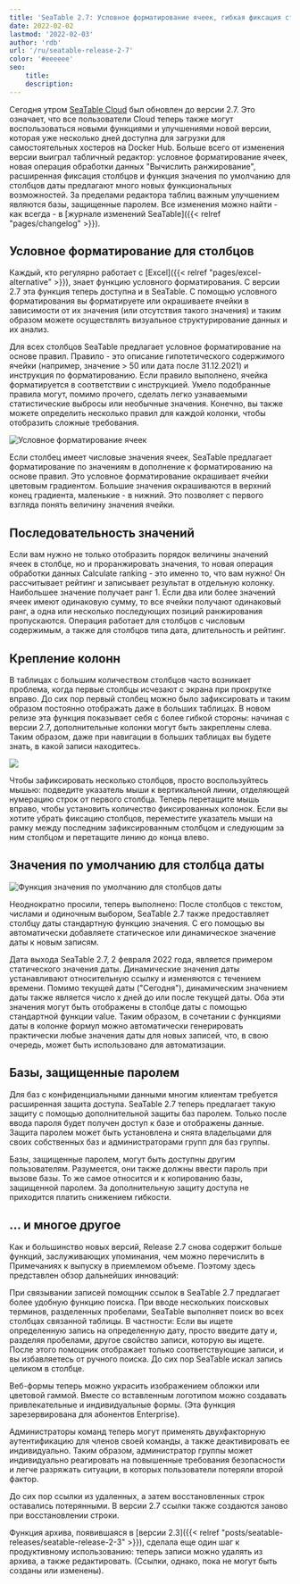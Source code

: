 ```yaml
---
title: 'SeaTable 2.7: Условное форматирование ячеек, гибкая фиксация столбцов и практическое значение даты по умолчанию - SeaTable'
date: 2022-02-02
lastmod: '2022-02-03'
author: 'rdb'
url: '/ru/seatable-release-2-7'
color: '#eeeeee'
seo:
    title:
    description:
---
```


Сегодня утром [SeaTable Cloud](https://cloud.seatable.io) был обновлен до версии 2.7. Это означает, что все пользователи Cloud теперь также могут воспользоваться новыми функциями и улучшениями новой версии, которая уже несколько дней доступна для загрузки для самостоятельных хостеров на Docker Hub. Больше всего от изменения версии выиграл табличный редактор: условное форматирование ячеек, новая операция обработки данных "Вычислить ранжирование", расширенная фиксация столбцов и функция значения по умолчанию для столбцов даты предлагают много новых функциональных возможностей. За пределами редактора таблиц важным улучшением являются базы, защищенные паролем. Все изменения можно найти - как всегда - в [журнале изменений SeaTable]({{< relref "pages/changelog" >}}).

## Условное форматирование для столбцов

Каждый, кто регулярно работает с [Excel]({{< relref "pages/excel-alternative" >}}), знает функцию условного форматирования. С версии 2.7 эта функция теперь доступна и в SeaTable. С помощью условного форматирования вы форматируете или окрашиваете ячейки в зависимости от их значения (или отсутствия такого значения) и таким образом можете осуществлять визуальное структурирование данных и их анализ.

Для всех столбцов SeaTable предлагает условное форматирование на основе правил. Правило - это описание гипотетического содержимого ячейки (например, значение > 50 или дата после 31.12.2021) и инструкция по форматированию. Если правило выполнено, ячейка форматируется в соответствии с инструкцией. Умело подобранные правила могут, помимо прочего, сделать легко узнаваемыми статистические выбросы или необычные значения. Конечно, вы также можете определить несколько правил для каждой колонки, чтобы отобразить сложные требования.

![Условное форматирование ячеек](Conditional_cell_formatting2.png)

Если столбец имеет числовые значения ячеек, SeaTable предлагает форматирование по значениям в дополнение к форматированию на основе правил. Это условное форматирование окрашивает ячейки цветовым градиентом. Большие значения окрашиваются в верхний конец градиента, маленькие - в нижний. Это позволяет с первого взгляда понять величину значения ячейки.

## Последовательность значений

Если вам нужно не только отобразить порядок величины значений ячеек в столбце, но и проранжировать значения, то новая операция обработки данных Calculate ranking - это именно то, что вам нужно! Он рассчитывает рейтинг и записывает результат в отдельную колонку. Наибольшее значение получает ранг 1. Если два или более значений ячеек имеют одинаковую сумму, то все ячейки получают одинаковый ранг, а одна или несколько последующих позиций ранжирования пропускаются. Операция работает для столбцов с числовым содержимым, а также для столбцов типа дата, длительность и рейтинг.

## Крепление колонн

В таблицах с большим количеством столбцов часто возникает проблема, когда первые столбцы исчезают с экрана при прокрутке вправо. До сих пор первый столбец можно было зафиксировать и таким образом постоянно отображать даже в больших таблицах. В новом релизе эта функция показывает себя с более гибкой стороны: начиная с версии 2.7, дополнительные колонки могут быть закреплены слева. Таким образом, даже при навигации в больших таблицах вы будете знать, в какой записи находитесь.

![](Freeze-columns.png)

Чтобы зафиксировать несколько столбцов, просто воспользуйтесь мышью: подведите указатель мыши к вертикальной линии, отделяющей нумерацию строк от первого столбца. Теперь перетащите мышь вправо, чтобы установить количество фиксированных колонок. Если вы хотите убрать фиксацию столбцов, переместите указатель мыши на рамку между последним зафиксированным столбцом и следующим за ним столбцом и перетащите линию до конца влево.

## Значения по умолчанию для столбца даты

![Функция значения по умолчанию для столбцов даты](Default_value_date_column.png)

Неоднократно просили, теперь выполнено: После столбцов с текстом, числами и одиночным выбором, SeaTable 2.7 также предоставляет столбцу даты стандартную функцию значения. С его помощью вы автоматически добавляете статическое или динамическое значение даты к новым записям.

Дата выхода SeaTable 2.7, 2 февраля 2022 года, является примером статического значения даты. Динамические значения даты устанавливают относительную ссылку и изменяются с течением времени. Помимо текущей даты ("Сегодня"), динамическим значением даты также является число x дней до или после текущей даты. Оба эти значения могут быть отображены в столбце даты с помощью стандартной функции value. Таким образом, в сочетании с функциями даты в колонке формул можно автоматически генерировать практически любые значения даты для новых записей, что, в свою очередь, может быть использовано для автоматизации.

## Базы, защищенные паролем

Для баз с конфиденциальными данными многим клиентам требуется расширенная защита доступа. SeaTable 2.7 теперь предлагает такую защиту с помощью дополнительной защиты баз паролем. Только после ввода пароля будет получен доступ к базе и отображены данные. Защита паролем может быть установлена и снята владельцами для своих собственных баз и администраторами групп для баз группы.

Базы, защищенные паролем, могут быть доступны другим пользователям. Разумеется, они также должны ввести пароль при вызове базы. То же самое относится и к копированию базы, защищенной паролем. За дополнительную защиту доступа не приходится платить снижением гибкости.

## ... и многое другое

Как и большинство новых версий, Release 2.7 снова содержит больше функций, заслуживающих упоминания, чем можно перечислить в Примечаниях к выпуску в приемлемом объеме. Поэтому здесь представлен обзор дальнейших инноваций:

При связывании записей помощник ссылок в SeaTable 2.7 предлагает более удобную функцию поиска. При вводе нескольких поисковых терминов, разделенных пробелами, SeaTable выполняет поиск во всех столбцах связанной таблицы. В частности: Если вы ищете определенную запись на определенную дату, просто введите дату и, разделяя пробелами, другое свойство записи, которую вы ищете. После этого помощник отображает только соответствующие записи, и вы избавляетесь от ручного поиска. До сих пор SeaTable искал запись целиком в столбце.

Веб-формы теперь можно украсить изображением обложки или цветовой гаммой. Вместе со вставленным логотипом можно создавать привлекательные и индивидуальные формы. (Эта функция зарезервирована для абонентов Enterprise).

Администраторы команд теперь могут применять двухфакторную аутентификацию для членов своей команды, а также деактивировать ее индивидуально. Таким образом, администратор группы может индивидуально реагировать на повышенные требования безопасности и легче разряжать ситуации, в которых пользователи потеряли второй фактор.

До сих пор ссылки из удаленных, а затем восстановленных строк оставались потерянными. В версии 2.7 ссылки также создаются заново при восстановлении строки.

Функция архива, появившаяся в [версии 2.3]({{< relref "posts/seatable-releases/seatable-release-2-3" >}}), сделала еще один шаг к продуктивному использованию: теперь записи можно удалять из архива, а также редактировать. (Ссылки, однако, пока не могут быть созданы или изменены).
